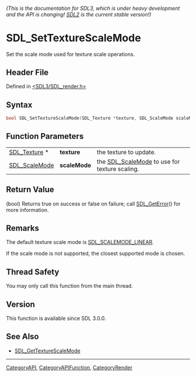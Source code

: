 ###### (This is the documentation for SDL3, which is under heavy development and the API is changing! [SDL2](https://wiki.libsdl.org/SDL2/) is the current stable version!)
# SDL_SetTextureScaleMode

Set the scale mode used for texture scale operations.

## Header File

Defined in [<SDL3/SDL_render.h>](https://github.com/libsdl-org/SDL/blob/main/include/SDL3/SDL_render.h)

## Syntax

```c
bool SDL_SetTextureScaleMode(SDL_Texture *texture, SDL_ScaleMode scaleMode);
```

## Function Parameters

|                                |               |                                                                |
| ------------------------------ | ------------- | -------------------------------------------------------------- |
| [SDL_Texture](SDL_Texture) *   | **texture**   | the texture to update.                                         |
| [SDL_ScaleMode](SDL_ScaleMode) | **scaleMode** | the [SDL_ScaleMode](SDL_ScaleMode) to use for texture scaling. |

## Return Value

(bool) Returns true on success or false on failure; call
[SDL_GetError](SDL_GetError)() for more information.

## Remarks

The default texture scale mode is
[SDL_SCALEMODE_LINEAR](SDL_SCALEMODE_LINEAR).

If the scale mode is not supported, the closest supported mode is chosen.

## Thread Safety

You may only call this function from the main thread.

## Version

This function is available since SDL 3.0.0.

## See Also

- [SDL_GetTextureScaleMode](SDL_GetTextureScaleMode)

----
[CategoryAPI](CategoryAPI), [CategoryAPIFunction](CategoryAPIFunction), [CategoryRender](CategoryRender)


